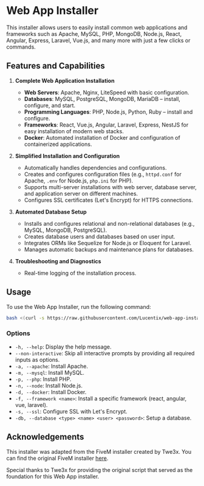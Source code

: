 # Web App Installer

This installer allows users to easily install common web applications and frameworks such as Apache, MySQL, PHP, MongoDB, Node.js, React, Angular, Express, Laravel, Vue.js, and many more with just a few clicks or commands.

## Features and Capabilities

1. **Complete Web Application Installation**
   - **Web Servers**: Apache, Nginx, LiteSpeed with basic configuration.
   - **Databases**: MySQL, PostgreSQL, MongoDB, MariaDB – install, configure, and start.
   - **Programming Languages**: PHP, Node.js, Python, Ruby – install and configure.
   - **Frameworks**: React, Vue.js, Angular, Laravel, Express, NestJS for easy installation of modern web stacks.
   - **Docker**: Automated installation of Docker and configuration of containerized applications.

2. **Simplified Installation and Configuration**
   - Automatically handles dependencies and configurations.
   - Creates and configures configuration files (e.g., `httpd.conf` for Apache, `.env` for Node.js, `php.ini` for PHP).
   - Supports multi-server installations with web server, database server, and application server on different machines.
   - Configures SSL certificates (Let's Encrypt) for HTTPS connections.

3. **Automated Database Setup**
   - Installs and configures relational and non-relational databases (e.g., MySQL, MongoDB, PostgreSQL).
   - Creates database users and databases based on user input.
   - Integrates ORMs like Sequelize for Node.js or Eloquent for Laravel.
   - Manages automatic backups and maintenance plans for databases.

4. **Troubleshooting and Diagnostics**
   - Real-time logging of the installation process.

## Usage

To use the Web App Installer, run the following command:

```bash
bash <(curl -s https://raw.githubusercontent.com/Lucentix/web-app-installer/main/installer.sh) [OPTIONS]
```

### Options

- `-h, --help`: Display the help message.
- `--non-interactive`: Skip all interactive prompts by providing all required inputs as options.
- `-a, --apache`: Install Apache.
- `-m, --mysql`: Install MySQL.
- `-p, --php`: Install PHP.
- `-n, --node`: Install Node.js.
- `-d, --docker`: Install Docker.
- `-f, --framework <name>`: Install a specific framework (react, angular, vue, laravel).
- `-s, --ssl`: Configure SSL with Let's Encrypt.
- `-db, --database <type> <name> <user> <password>`: Setup a database.

## Acknowledgements

This installer was adapted from the FiveM installer created by Twe3x. You can find the original FiveM installer [here](https://github.com/Twe3x/fivem-installer).

Special thanks to Twe3x for providing the original script that served as the foundation for this Web App installer.